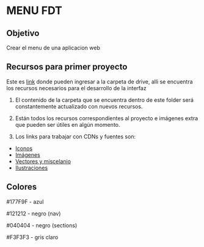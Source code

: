 # MENU FDT

## Objetivo

Crear el menu de una aplicacion web
## Recursos para primer proyecto  
Este es [link](https://drive.google.com/drive/folders/1UU8Me1NU1R3urH5Y6sqbTTbRANACGnfY?usp=sharing) donde pueden ingresar a la carpeta de drive, alli se encuentra los recursos necesarios para el desarrollo de la interfaz
  
1. El contenido de la carpeta que se encuentra dentro de este folder será constantemente actualizado con nuevos recursos. 

2. Están todos los recursos correspondientes al proyecto e imágenes extra que pueden ser útiles en algún momento.

3. Los links para trabajar con CDNs y fuentes son:

* [Iconos](https://boxicons.com/usage/)
* [Imágenes](https://www.pexels.com/es-es/)
* [Vectores y miscelanio](https://www.freepik.com/)
* [Ilustraciones](https://undraw.co/illustrations)


## Colores

#177F9F - azul

#121212 - negro (nav)

#040404 - negro (sections)

#F3F3F3 - gris claro
